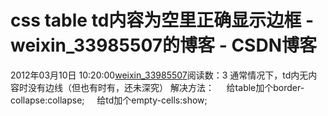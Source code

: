 # css table td内容为空里正确显示边框 - weixin_33985507的博客 - CSDN博客
2012年03月10日 10:20:00[weixin_33985507](https://me.csdn.net/weixin_33985507)阅读数：3
通常情况下，td内无内容时没有边线（但也有时有，还未深究）
解决方法：
    给table加个border-collapse:collapse;
    给td加个empty-cells:show;
